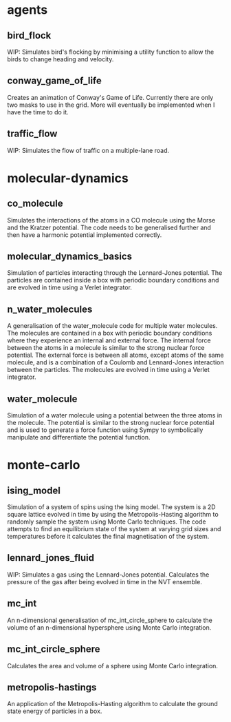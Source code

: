 # agents
## bird_flock
WIP: Simulates bird's flocking by minimising a utility function to allow the birds to
change heading and velocity.
## conway_game_of_life
Creates an animation of Conway's Game of Life. Currently there are only two
masks to use in the grid. More will eventually be implemented when I have
the time to do it.
## traffic_flow
WIP: Simulates the flow of traffic on a multiple-lane road.

# molecular-dynamics
## co_molecule
Simulates the interactions of the atoms in a CO molecule using the Morse and the
Kratzer potential. The code needs to be generalised further and then have a
harmonic potential implemented correctly.
## molecular_dynamics_basics
Simulation of particles interacting through the Lennard-Jones
potential. The particles are contained inside a box with periodic boundary
conditions and are evolved in time using a Verlet integrator.
## n_water_molecules
A generalisation of the water_molecule code for multiple water molecules. The
molecules are contained in a box with periodic boundary conditions where they
experience an internal and external force. The internal force between the atoms
in a molecule is similar to the strong nuclear force potential. The external
force is between all atoms, except atoms of the same molecule, and is a
combination of a Coulomb and Lennard-Jones interaction between the particles.
The molecules are evolved in time using a Verlet integrator.
## water_molecule
Simulation of a water molecule using a potential between the three atoms in the
molecule. The potential is similar to the strong nuclear force potential and is
used to generate a force function using Sympy to symbolically manipulate and
differentiate the potential function.

# monte-carlo
## ising_model
Simulation of a system of spins using the Ising model. The system is a 2D square
lattice evolved in time by using the Metropolis-Hasting algorithm to randomly
sample the system using Monte Carlo techniques. The code attempts to find an
equilibrium state of the system at varying grid sizes and temperatures before
it calculates the final magnetisation of the system.
## lennard_jones_fluid
WIP: Simulates a gas using the Lennard-Jones potential. Calculates the pressure
of the gas after being evolved in time in the NVT ensemble.
## mc_int
An n-dimensional generalisation of mc_int_circle_sphere to calculate the volume
of an n-dimensional hypersphere using Monte Carlo integration.
## mc_int_circle_sphere
Calculates the area and volume of a sphere using Monte Carlo integration.
## metropolis-hastings
An application of the Metropolis-Hasting algorithm to calculate the ground
state energy of particles in a box.

